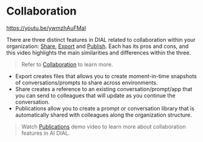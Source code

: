 # Collaboration

https://youtu.be/ywmzhAuFMaI

There are three distinct features in DIAL related to collaboration within your organization: [Share](/docs/tutorials/0.user-guide.md#share), [Export](/docs/tutorials/0.user-guide.md#export) and [Publish](/docs/tutorials/2.devops/1.configuration/1.enable-publications-chat.md). Each has its pros and cons, and this video highlights the main similarities and differences within the three. 

> Refer to [Collaboration](/docs/platform/7.collaboration-intro.md) to learn more.

* Export creates files that allows you to create moment-in-time snapshots of conversations/prompts to share across environments. 
* Share creates a reference to an existing conversation/prompt/app that you can send to colleagues that will update as you continue the conversation. 
* Publications allow you to create a prompt or conversation library that is automatically shared with colleagues along the organization structure.

> Watch [Publications](/docs/video%20demos/1.Chat/4.dial-publications.md) demo video to learn more about collaboration features in AI DIAL.